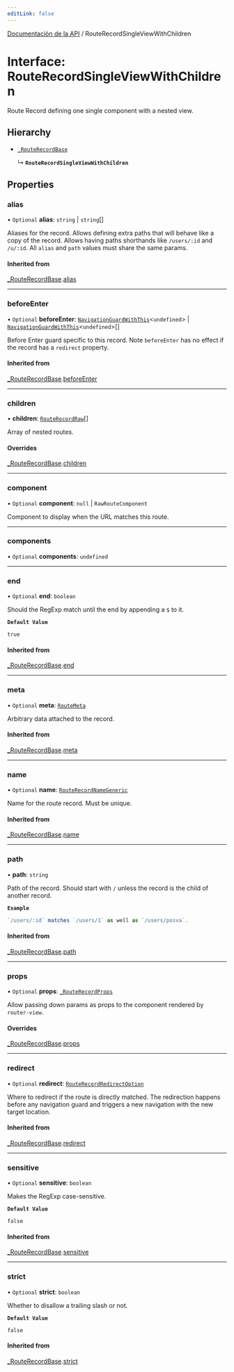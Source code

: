 ```yaml
---
editLink: false
---
```


[Documentación de la API](../index.md) / RouteRecordSingleViewWithChildren

# Interface: RouteRecordSingleViewWithChildren

Route Record defining one single component with a nested view.

## Hierarchy

- [`_RouteRecordBase`](RouteRecordBase.md)

  ↳ **`RouteRecordSingleViewWithChildren`**

## Properties

### alias

• `Optional` **alias**: `string` \| `string`[]

Aliases for the record. Allows defining extra paths that will behave like a
copy of the record. Allows having paths shorthands like `/users/:id` and
`/u/:id`. All `alias` and `path` values must share the same params.

#### Inherited from

[\_RouteRecordBase](RouteRecordBase.md).[alias](RouteRecordBase.md#alias)

---

### beforeEnter

• `Optional` **beforeEnter**: [`NavigationGuardWithThis`](NavigationGuardWithThis.md)\<`undefined`\> \| [`NavigationGuardWithThis`](NavigationGuardWithThis.md)\<`undefined`\>[]

Before Enter guard specific to this record. Note `beforeEnter` has no
effect if the record has a `redirect` property.

#### Inherited from

[\_RouteRecordBase](RouteRecordBase.md).[beforeEnter](RouteRecordBase.md#beforeEnter)

---

### children

• **children**: [`RouteRecordRaw`](../index.md#RouteRecordRaw)[]

Array of nested routes.

#### Overrides

[\_RouteRecordBase](RouteRecordBase.md).[children](RouteRecordBase.md#children)

---

### component

• `Optional` **component**: `null` \| `RawRouteComponent`

Component to display when the URL matches this route.

---

### components

• `Optional` **components**: `undefined`

---

### end

• `Optional` **end**: `boolean`

Should the RegExp match until the end by appending a `$` to it.

**`Default Value`**

`true`

#### Inherited from

[\_RouteRecordBase](RouteRecordBase.md).[end](RouteRecordBase.md#end)

---

### meta

• `Optional` **meta**: [`RouteMeta`](RouteMeta.md)

Arbitrary data attached to the record.

#### Inherited from

[\_RouteRecordBase](RouteRecordBase.md).[meta](RouteRecordBase.md#meta)

---

### name

• `Optional` **name**: [`RouteRecordNameGeneric`](../index.md#RouteRecordNameGeneric)

Name for the route record. Must be unique.

#### Inherited from

[\_RouteRecordBase](RouteRecordBase.md).[name](RouteRecordBase.md#name)

---

### path

• **path**: `string`

Path of the record. Should start with `/` unless the record is the child of
another record.

**`Example`**

```ts
`/users/:id` matches `/users/1` as well as `/users/posva`.
```

#### Inherited from

[\_RouteRecordBase](RouteRecordBase.md).[path](RouteRecordBase.md#path)

---

### props

• `Optional` **props**: [`_RouteRecordProps`](../index.md#_RouteRecordProps)

Allow passing down params as props to the component rendered by `router-view`.

#### Overrides

[\_RouteRecordBase](RouteRecordBase.md).[props](RouteRecordBase.md#props)

---

### redirect

• `Optional` **redirect**: [`RouteRecordRedirectOption`](../index.md#RouteRecordRedirectOption)

Where to redirect if the route is directly matched. The redirection happens
before any navigation guard and triggers a new navigation with the new
target location.

#### Inherited from

[\_RouteRecordBase](RouteRecordBase.md).[redirect](RouteRecordBase.md#redirect)

---

### sensitive

• `Optional` **sensitive**: `boolean`

Makes the RegExp case-sensitive.

**`Default Value`**

`false`

#### Inherited from

[\_RouteRecordBase](RouteRecordBase.md).[sensitive](RouteRecordBase.md#sensitive)

---

### strict

• `Optional` **strict**: `boolean`

Whether to disallow a trailing slash or not.

**`Default Value`**

`false`

#### Inherited from

[\_RouteRecordBase](RouteRecordBase.md).[strict](RouteRecordBase.md#strict)
